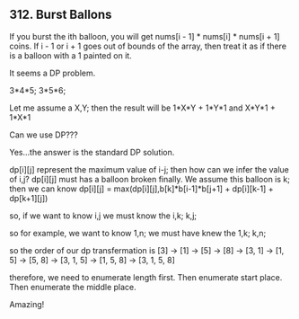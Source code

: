 ## 312. Burst Ballons
If you burst the ith balloon, you will get nums[i - 1] * nums[i] * nums[i + 1] coins. If i - 1 or i + 1 goes out of bounds of the array, then treat it as if there is a balloon with a 1 painted on it.

It seems a DP problem. 

3\*4\*5; 3\*5\*6;

Let me assume a X,Y; then the result will be 1\*X\*Y + 1\*Y\*1 and X\*Y\*1 + 1\*X\*1

Can we use DP???

Yes...the answer is the standard DP solution.

dp[i][j] represent the maximum value of i-j; then how can we infer the value of i,j? dp[i][j] must has a balloon broken finally. We assume this balloon is k; then we can know dp[i][j] = max(dp[i][j],b[k]\*b[i-1]\*b[j+1] + dp[i][k-1] + dp[k+1][j])

so, if we want to know i,j we must know the i,k; k,j;

so for example, we want to know 1,n; we must have knew the 1,k; k,n;

so the order of our dp transfermation is [3] -> [1] -> [5] -> [8] -> [3, 1] -> [1, 5] -> [5, 8] -> [3, 1, 5] -> [1, 5, 8] -> [3, 1, 5, 8]

therefore, we need to enumerate length first. Then enumerate start place. Then enumerate the middle place.

Amazing!